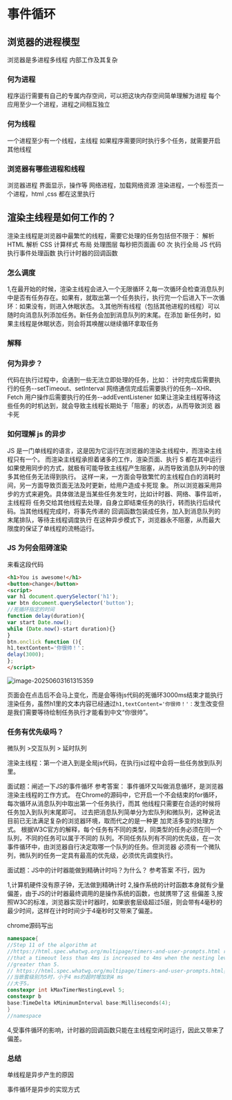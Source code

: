 # 事件循环

## 浏览器的进程模型

浏览器是多进程多线程
内部工作及其复杂

### 何为进程

程序运行需要有自己的专属内存空间，可以把这块内存空间简单理解为进程
每个应用至少一个进程，进程之间相互独立

### 何为线程

一个进程至少有一个线程，主线程
如果程序需要同时执行多个任务，就需要开启其他线程

### 浏览器有哪些进程和线程

浏览器进程
界面显示，操作等
网络进程，加载网络资源
渲染进程，一个标签页一个进程，html ,css 都在这里执行

## 渲染主线程是如何工作的？

渲染主线程是浏览器中最繁忙的线程，需要它处理的任务包括但不限于：
解析 HTML
解析 CSS
计算样式
布局
处理图层
每秒把页面画 60 次
执行全局 JS 代码
执行事件处理函数
执行计时器的回调函数

### 怎么调度

1,在最开始的时候，渲染主线程会进入一个无限循环
2,每一次循环会检查消息队列中是否有任务存在。如果有，就取出第一个任务执行，执行完一个后进入下一次循
环：如果没有，则进入休眠状态。
3,其他所有线程（包括其他进程的线程）可以随时向消息队列添加任务。新任务会加到消息队列的末尾。在添加
新任务时，如果主线程是休眠状态，则会将其唤醒以继续循环拿取任务

### 解释

### 何为异步？

代码在执行过程中，会通到一些无法立即处理的任务，比如：
计时完成后需要执行的任务--setTimeout、setInterval
网络通信完成后需要执行的任务--XHR、Fetch
用户操作后需要执行的任务--addEventListener
如果让渲染主线程等待这些任务的时机达到，就会导致主线程长期处于「阻塞」的状态，从而导致浏览
器卡死

### 如何理解 js 的异步

JS 是一门单线程的语言，这是因为它运行在浏览器的渲染主线程中，而渲染主线程只有一个。
而渲染主线程承担着诸多的工作，渲染页面、执行 S 都在其中运行
如果使用同步的方式，就极有可能导致主线程产生阻塞，从而导致消息队列中的很多其他任务无法得到执行。
这样一来，一方面会导致繁忙的主线程白白的消耗时间，另一方面导致页面无法及时更新，给用户造成卡死现
象。
所以浏览器采用异步的方式来避免。具体做法是当某些任务发生时，比如计时器、网络、事件监听，主线程将
任务交给其他线程去处理，自身立即结束任务的执行，转而执行后续代码。当其他线程完成时，将事先传递的
回调函数包装成任务，加入到消息队列的末尾排队，等待主线程调度执行
在这种异步模式下，浏览器永不阻塞，从而最大限度的保证了单线程的流畅运行。

### JS 为何会阻碍渲染

来看这段代码

```html
<h1>You is awesome!</h1>
<button>change</button>
<script>
var h1 document.querySelector('h1');
var btn document.querySelector('button');
//死循环指定的时间
function delay(duration){
var start Date.now();
while (Date.now()-start duration){}
}
btn.onclick function (){
h1,textContent='你很帅！'：
delay(3000);
};
</script>
```

![image-20250603161315359](C:\Users\HP\AppData\Roaming\Typora\typora-user-images\image-20250603161315359.png)

页面会在点击后不会马上变化，而是会等待js代码的死循环3000ms结束才能执行渲染任务，虽然h1里的文本内容已经通过`h1,textContent='你很帅！'：`发生改变但是我们需要等待绘制任务执行才能看到中文“你很帅”。

### 任务有优先级吗？

微队列  >交互队列   > 延时队列 

渲染主线程：第一个进入到是全局js代码，在执行js过程中会将一些任务放到队列里。

面试题：闸述一下JS的事件循环
参考答案：
事件循环又叫做消息循环，是浏览器渲染主线程的工作方式。
在Chrome的源码中，它开启一个不会结束的for循环，每次循环从消息队列中取出第一个任务执行，而其
他线程只需要在合适的时候将任务加入到队列末尾即可。
过去把消息队列简单分为宏队列和微队列，这种说法目前已无法满足复杂的浏览器环境，取而代之的是一种更
加灵活多变的处理方式。
根据W3C官方的解释，每个任务有不同的类型，同类型的任务必须在同一个队列，不同的任务可以属于不同的
队列。不同任务队列有不同的优先级，在一次事件循环中，由浏览器自行决定取哪一个队列的任务。但浏览器
必须有一个微队列，微队列的任务一定具有最高的优先级，必须优先调度执行。

面试题：JS中的计时器能做到精确计时吗？为什么？
参考答案
不行，因为

1,计算机硬件没有原子钟，无法做到精确计时
2,操作系统的计时函数本身就有少量偏差，由于JS的计时器最终调用的是操作系统的函数，也就携带了这
些偏差
3,按照W3C的标准，浏览器实现计时器时，如果嵌套层级超过5层，则会带有4毫秒的最少时间，这样在计时时间少于4毫秒时又带来了偏差。

chrome源码写出

```c++
namespace{
//Step 11 of the algorithm at
//https://html.spec.whatwg.org/multipage/timers-and-user-prompts.html requires
//that a timeout less than 4ms is increased to 4ms when the nesting level is
//greater than 5.
// https://html.spec.whatwg.org/multipage/timers-and-user-prompts.html要求
//当嵌套级别为5时，小于4 ms的超时增加到4 ms
//大于5。
constexpr int kMaxTimerNestingLevel 5; 
constexpr b
base:TimeDelta kMinimumInterval base:Milliseconds(4);
}
//namespace
```

4,受事件循环的影响，计时器的回调函数只能在主线程空闲时运行，因此又带来了偏差。

### 总结

单线程是异步产生的原因

事件循环是异步的实现方式
